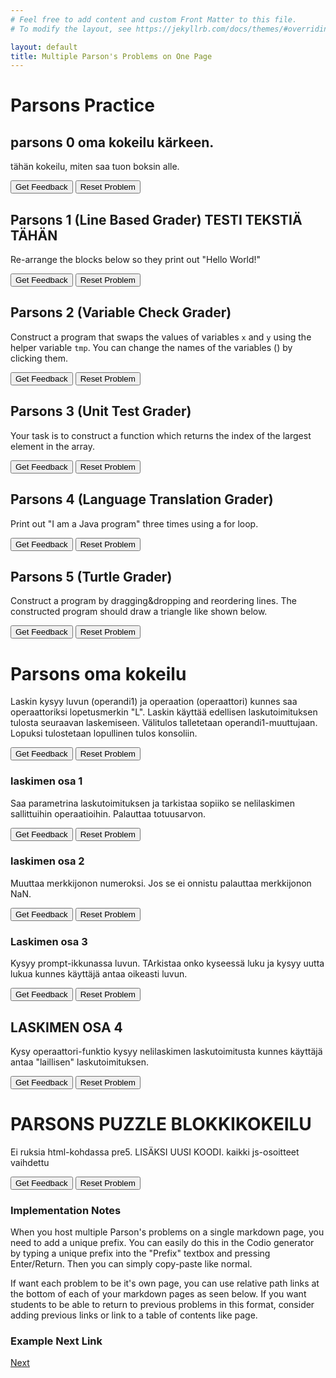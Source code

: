 ```yaml
---
# Feel free to add content and custom Front Matter to this file.
# To modify the layout, see https://jekyllrb.com/docs/themes/#overriding-theme-defaults

layout: default
title: Multiple Parson's Problems on One Page
---
```

# Parsons Practice
## parsons 0 oma kokeilu kärkeen. 
tähän kokeilu, miten saa tuon boksin alle. 
<div id="pre6-sortableTrash" class="sortable-code"></div> 
<div id="pre6-sortable" class="sortable-code"></div> 
<div style="clear:both;"></div> 
<p> 
    <input id="pre6-feedbackLink" value="Get Feedback" type="button" /> 
    <input id="pre6-newInstanceLink" value="Reset Problem" type="button" /> 
</p> 
<script type="text/javascript"> 
(function(){
  var initial = "ensimmäinen rivi \n toinen rivi \n kolmas rivi \n neljäs rivi \n" +
    "viides rivi\n" +
    "kuudes rivi\n" +
    "Distraction #distractor";
  var parsonsPuzzle = new ParsonsWidget({
    "sortableId": "pre6-sortable",
    "max_wrong_lines": 10,
    "grader": ParsonsWidget._graders.LineBasedGrader,
    "exec_limit": 2500,
    "can_indent": true,
    "x_indent": 50,
    "lang": "en",
    "trashId": "pre6-sortableTrash"
  });
  parsonsPuzzle.init(initial);
  console.log("HELLOWORLD");
  console.log(initial);
  parsonsPuzzle.shuffleLines();
  $("#pre6-newInstanceLink").click(function(event){ 
      event.preventDefault(); 
      console.log("NEWinstance");
      parsonsPuzzle.shuffleLines(); 
  }); 
  $("#pre6-feedbackLink").click(function(event){ 
      event.preventDefault(); 
      console.log("FEEDBACK");
      parsonsPuzzle.getFeedback(); 
  }); 
})(); 
</script>

## Parsons 1 (Line Based Grader) TESTI TEKSTIÄ TÄHÄN
Re-arrange the blocks below so they print out "Hello World!"

<div id="p1-sortableTrash" class="sortable-code"></div>
<div id="p1-sortable" class="sortable-code"></div>
<div style="clear:both;"></div>
<p>
    <input id="p1-feedbackLink" value="Get Feedback" type="button" />
    <input id="p1-newInstanceLink" value="Reset Problem" type="button" />
</p>
<script type="text/javascript">
(function() {
  var initial = "print(\"Hello\")\n" +
    "print(\" \")\n" +
    "print(\"World\")\n" +
    "print(\"!\")";
  var parsonsPuzzle = new ParsonsWidget({
    "sortableId": "p1-sortable",
    "max_wrong_lines": 10,
    "grader": ParsonsWidget._graders.LineBasedGrader,
    "exec_limit": 2500,
    "can_indent": false,
    "x_indent": 50,
    "lang": "en",
    "trashId": "p1-sortableTrash"
  });
  parsonsPuzzle.init(initial);
  parsonsPuzzle.shuffleLines();
  $("#p1-newInstanceLink").click(function(event){
      event.preventDefault();
      parsonsPuzzle.shuffleLines();
  });
  $("#p1-feedbackLink").click(function(event){
      event.preventDefault();
      parsonsPuzzle.getFeedback();
  });
})();
</script>


## Parsons 2 (Variable Check Grader)
Construct a program that swaps the values of variables <code>x</code> and <code>y</code> using the helper variable <code>tmp</code>. You can change the names of the variables (<span class="jsparson-toggle"></span>) by clicking them.

<div id="p2-sortableTrash" class="sortable-code"></div>
<div id="p2-sortable" class="sortable-code"></div>
<div style="clear:both;"></div>
<p>
    <input id="p2-feedbackLink" value="Get Feedback" type="button" />
    <input id="p2-newInstanceLink" value="Reset Problem" type="button" />
</p>
<script type="text/javascript">
(function(){
  var initial = "$$toggle::x::y::tmp$$ = $$toggle::x::y::tmp$$\n" +
    "$$toggle::x::y::tmp$$ = $$toggle::x::y::tmp$$\n" +
    "$$toggle::x::y::tmp$$ = $$toggle::x::y::tmp$$";
  var parsonsPuzzle = new ParsonsWidget({
    "sortableId": "p2-sortable",
    "max_wrong_lines": 10,
    "grader": ParsonsWidget._graders.VariableCheckGrader,
    "exec_limit": 2500,
    "can_indent": true,
    "x_indent": 50,
    "lang": "en",
    "trashId": "p2-sortableTrash",
    "vartests": [
        {
            "message": "Testing with initial variable values x = 3 and y = 4",
            "initcode": "x = 3\ny = 4",
            "code": "",
            "variables": {}
        },
        {
            "message": "Testing with initial variable values x = 0 and y = 2",
            "initcode": "x = 0\ny = 2",
            "code": "",
            "variables": {}
        }
    ]
  });
  parsonsPuzzle.init(initial);
  parsonsPuzzle.shuffleLines();
  $("#p2-newInstanceLink").click(function(event){
      event.preventDefault();
      parsonsPuzzle.shuffleLines();
  });
  $("#p2-feedbackLink").click(function(event){
      event.preventDefault();
      parsonsPuzzle.getFeedback();
 });
})();
</script>

## Parsons 3 (Unit Test Grader)
Your task is to construct a function which returns the index of the largest element in the array.

<div id="p3-sortableTrash" class="sortable-code"></div>
<div id="p3-sortable" class="sortable-code"></div>
<div style="clear:both;"></div>
<p>
    <input id="p3-feedbackLink" value="Get Feedback" type="button" />
    <input id="p3-newInstanceLink" value="Reset Problem" type="button" />
</p>
<script type="text/javascript">
(function(){
  var initial = "def maxindex(arg):\n" +
    " ans = 0\n" +
    " for i in range(len(arg)):\n" +
    " if arg[i] > arg[ans]:\n" +
    " ans = i\n" +
    " while True:\n" +
    "pass\n" +
    " return ans";
  var parsonsPuzzle = new ParsonsWidget({
    "sortableId": "p3-sortable",
    "max_wrong_lines": 10,
    "grader": ParsonsWidget._graders.UnitTestGrader,
    "exec_limit": 2500,
    "can_indent": true,
    "x_indent": 50,
    "lang": "en",
    "trashId": "p3-sortableTrash",
    "unittests": "import unittestparson\nclass myTests(unittestparson.unittest):\n  def test_0(self):\n    self.assertEqual(,,)\n_test_result = myTests().main()"
  });
  parsonsPuzzle.init(initial);
  parsonsPuzzle.shuffleLines();
  $("#p3-newInstanceLink").click(function(event){
      event.preventDefault();
      parsonsPuzzle.shuffleLines();
  });
  $("#p3-feedbackLink").click(function(event){
      event.preventDefault();
      parsonsPuzzle.getFeedback();
  });
})();
</script>

## Parsons 4 (Language Translation Grader)
Print out "I am a Java program" three times using a for loop.

<div id="p4-sortableTrash" class="sortable-code"></div>
<div id="p4-sortable" class="sortable-code"></div>
<div style="clear:both;"></div>
<p>
    <input id="p4-feedbackLink" value="Get Feedback" type="button" />
    <input id="p4-newInstanceLink" value="Reset Problem" type="button" />
</p>
<script type="text/javascript">
(function(){
  var initial = "for (int i=0;i<3;i++) {\n" +
    "System.out.print(\\\"I \\\");\n" +
    "System.out.print(\\\"am \\\");\n" +
    "System.out.print(\\\"a Java program \\\");\n" +
    "}";
  var parsonsPuzzle = new ParsonsWidget({
    "sortableId": "p4-sortable",
    "max_wrong_lines": 1,
    "grader": ParsonsWidget._graders.LanguageTranslationGrader,
    "exec_limit": 2500,
    "can_indent": true,
    "x_indent": 50,
    "lang": "en",
    "executable_code": "for x in range(3):\n    output += 'I '\n    output += 'am '\n    output += 'a Java program '\npass",
    "programmingLang": "java",
    "vartests": [
        {
            "message": "Testing...",
            "initcode": "output = ''",
            "code": "",
            "variables": {
                "output": "I am a Java program I am a Java program I am a Java program "
            }
        }
    ]
  });
  parsonsPuzzle.init(initial);
  parsonsPuzzle.shuffleLines();
  $("#p4-newInstanceLink").click(function(event){
      event.preventDefault();
      parsonsPuzzle.shuffleLines();
  });
  $("#p4-feedbackLink").click(function(event){
      event.preventDefault();
      parsonsPuzzle.getFeedback();
   });
})();
</script>


## Parsons 5 (Turtle Grader)
Construct a program by dragging&amp;dropping and reordering lines. The constructed program should draw a triangle like shown below.

<div id="p5-sortableTrash" class="sortable-code"></div>
<div id="p5-sortable" class="sortable-code"></div>
<div style="clear:both;"></div>
<p>
    <input id="p5-feedbackLink" value="Get Feedback" type="button" />
    <input id="p5-newInstanceLink" value="Reset Problem" type="button" />
</p>
<script type="text/javascript">
(function(){
  var initial = "REPEAT 3 TIMES\n" +
    "  forward(100)\n" +
    "  left(120)\n" +
    "ENDREPEAT";
  var parsonsPuzzle = new ParsonsWidget({
    "sortableId": "p5-sortable",
    "max_wrong_lines": 1,
    "grader": ParsonsWidget._graders.TurtleGrader,
    "exec_limit": 2500,
    "can_indent": true,
    "x_indent": 50,
    "lang": "en",
    "trashId": "p5-sortableTrash",
    "executable_code": "for i in range(0,3):\nmyTurtle.forward(100)\nmyTurtle.left(120)\npass",
    "programmingLang": "pseudo",
    "turtleModelCode": "modelTurtle.forward(100)\nmodelTurtle.left(120)\nmodelTurtle.forward(100)\nmodelTurtle.left(120)\nmodelTurtle.forward(100)\nmodelTurtle.left(120)",
  });
  parsonsPuzzle.init(initial);
  parsonsPuzzle.shuffleLines();
  $("#p5-newInstanceLink").click(function(event){
      event.preventDefault();
      parsonsPuzzle.shuffleLines();
  });
  $("#p5-feedbackLink").click(function(event){
      event.preventDefault();
      parsonsPuzzle.getFeedback();
  });
})();
</script>


# Parsons oma kokeilu
Laskin kysyy luvun (operandi1) ja operaation (operaattori) kunnes saa operaattoriksi lopetusmerkin "L".
Laskin käyttää edellisen laskutoimituksen tulosta seuraavan laskemiseen. Välitulos talletetaan operandi1-muuttujaan. 
Lopuksi tulostetaan lopullinen tulos konsoliin.

<div id="pekka1-sortableTrash" class="sortable-code"></div> 
<div id="pekka1-sortable" class="sortable-code"></div> 
<div style="clear:both;"></div> 
<p> 
    <input id="pekka1-feedbackLink" value="Get Feedback" type="button" /> 
    <input id="pekka1-newInstanceLink" value="Reset Problem" type="button" /> 
</p> 
<script type="text/javascript"> 
(function(){
  var initial = "function laskin(){\n    var operaattori = &quot;&quot;;\n" +
    "    var operandi1 = kysyLuku(&quot;0&quot;,operaattori);\n" +
    "    while (operaattori != &quot;L&quot;) {\n" +
    "        operaattori = kysyOperaattori(operandi1);\n" +
    "        if (operaattori != &quot;L&quot;){\n" +
    "          operandi2 = kysyLuku(operandi1,operaattori);\n" +
    "          operandi1 = laske(operandi1,operaattori,operandi2)\n" +
    "        }\n" +
    "    }\n" +
    "    return operandi1;\n" +
    "}\n" +
    "console.log(laskin());";
  var parsonsPuzzle = new ParsonsWidget({
    "sortableId": "pekka1-sortable",
    "max_wrong_lines": 10,
    "grader": ParsonsWidget._graders.LineBasedGrader,
    "exec_limit": 2500,
    "can_indent": true,
    "x_indent": 50,
    "lang": "en"
  });
  parsonsPuzzle.init(initial);
  parsonsPuzzle.shuffleLines();
  $("#pekka1-newInstanceLink").click(function(event){ 
      event.preventDefault(); 
      parsonsPuzzle.shuffleLines(); 
  }); 
  $("#pekka1-feedbackLink").click(function(event){ 
      event.preventDefault(); 
      parsonsPuzzle.getFeedback(); 
  }); 
})(); 
</script>

### laskimen osa 1
Saa parametrina laskutoimituksen ja tarkistaa sopiiko se nelilaskimen sallittuihin operaatioihin. Palauttaa totuusarvon. 

<div id="pre1-sortableTrash" class="sortable-code"></div> 
<div id="pre1-sortable" class="sortable-code"></div> 
<div style="clear:both;"></div> 
<p> 
    <input id="pre1-feedbackLink" value="Get Feedback" type="button" /> 
    <input id="pre1-newInstanceLink" value="Reset Problem" type="button" /> 
</p> 
<script type="text/javascript"> 
(function(){
  var initial = "function tarkastaLaskutoimitus(operaattori){\n" +
    "    var operators = [&quot;+&quot;, &quot;-&quot;, &quot;*&quot;, &quot;/&quot;,&quot;L&quot;];\n" +
    "    var isValid = operators.includes(operaattori);\n" +
    "    return isValid\n" +
    "}";
  var parsonsPuzzle = new ParsonsWidget({
    "sortableId": "pre1-sortable",
    "max_wrong_lines": 10,
    "grader": ParsonsWidget._graders.LineBasedGrader,
    "exec_limit": 2500,
    "can_indent": true,
    "x_indent": 50,
    "lang": "en"
  });
  parsonsPuzzle.init(initial);
  parsonsPuzzle.shuffleLines();
  $("#pre1-newInstanceLink").click(function(event){ 
      event.preventDefault(); 
      parsonsPuzzle.shuffleLines(); 
  }); 
  $("#pre1-feedbackLink").click(function(event){ 
      event.preventDefault(); 
      parsonsPuzzle.getFeedback(); 
  }); 
})(); 
</script>

### laskimen osa 2
Muuttaa merkkijonon numeroksi. Jos se ei onnistu palauttaa merkkijonon NaN. 
<div id="pre2-sortableTrash" class="sortable-code"></div> 
<div id="pre2-sortable" class="sortable-code"></div> 
<div style="clear:both;"></div> 
<p> 
    <input id="pre2-feedbackLink" value="Get Feedback" type="button" /> 
    <input id="pre2-newInstanceLink" value="Reset Problem" type="button" /> 
</p> 
<script type="text/javascript"> 
(function(){
  var initial = "function konvertoiNumeroksi(luku){\n" +
    "    var result = NaN;\n" +
    "    if(isNaN(luku)){\n" +
    "        result = NaN;\n" +
    "    } else {\n" +
    "        result = parseInt(luku);\n" +
    "    }\n" +
    "    return result\n" +
    "}";
  var parsonsPuzzle = new ParsonsWidget({
    "sortableId": "pre2-sortable",
    "max_wrong_lines": 10,
    "grader": ParsonsWidget._graders.LineBasedGrader,
    "exec_limit": 2500,
    "can_indent": true,
    "x_indent": 50,
    "lang": "en"
  });
  parsonsPuzzle.init(initial);
  parsonsPuzzle.shuffleLines();
  $("#pre2-newInstanceLink").click(function(event){ 
      event.preventDefault(); 
      parsonsPuzzle.shuffleLines(); 
  }); 
  $("#pre2-feedbackLink").click(function(event){ 
      event.preventDefault(); 
      parsonsPuzzle.getFeedback(); 
  }); 
})(); 
</script>

### Laskimen osa 3
Kysyy prompt-ikkunassa luvun. TArkistaa onko kyseessä luku ja kysyy uutta lukua kunnes käyttäjä antaa oikeasti luvun. 
<div id="pre3-sortableTrash" class="sortable-code"></div> 
<div id="pre3-sortable" class="sortable-code"></div> 
<div style="clear:both;"></div> 
<p> 
    <input id="pre3-feedbackLink" value="Get Feedback" type="button" /> 
    <input id="pre3-newInstanceLink" value="Reset Problem" type="button" /> 
</p> 
<script type="text/javascript"> 
(function(){
  var initial = "function kysyLuku(valitulos,operaattori){\n" +
    "   var luku = prompt(&quot;anna luku &quot;+valitulos+operaattori);\n" +
    "   var tulos = konvertoiNumeroksi(luku);\n" +
    "   while(isNaN(tulos))\n" +
    "   {\n" +
    "       luku = prompt(&quot;Ei ollut luku, anna luku &quot;+valitulos+operaattori);\n" +
    "       tulos = konvertoiNumeroksi(luku);\n" +
    "   }\n" +
    "   return tulos;\n" +
    "}";
  var parsonsPuzzle = new ParsonsWidget({
    "sortableId": "pre3-sortable",
    "max_wrong_lines": 10,
    "grader": ParsonsWidget._graders.LineBasedGrader,
    "exec_limit": 2500,
    "can_indent": true,
    "x_indent": 50,
    "lang": "en"
  });
  parsonsPuzzle.init(initial);
  parsonsPuzzle.shuffleLines();
  $("#pre3-newInstanceLink").click(function(event){ 
      event.preventDefault(); 
      parsonsPuzzle.shuffleLines(); 
  }); 
  $("#pre3-feedbackLink").click(function(event){ 
      event.preventDefault(); 
      parsonsPuzzle.getFeedback(); 
  }); 
})(); 
</script>

## LASKIMEN OSA 4
Kysy operaattori-funktio kysyy nelilaskimen laskutoimitusta kunnes käyttäjä antaa "laillisen" laskutoimituksen. 

<div id="pre4-sortableTrash" class="sortable-code"></div> 
<div id="pre4-sortable" class="sortable-code"></div> 
<div style="clear:both;"></div> 
<p> 
    <input id="pre4-feedbackLink" value="Get Feedback" type="button" /> 
    <input id="pre4-newInstanceLink" value="Reset Problem" type="button" /> 
</p> 
<script type="text/javascript"> 
(function(){
  var initial = "function kysyOperaattori(operandi){\n" +
    "   var operaattori = prompt(&quot;anna laskutoimitus &quot;+operandi);\n" +
    "   var validi = tarkastaLaskutoimitus(operaattori);\n" +
    "   while(!validi){\n" +
    "     operaattori = prompt(&quot;Virheellinen syöte, anna laskutoimitus &bsol;n &quot;+operandi);\n" +
    "     validi = tarkastaLaskutoimitus(operaattori);\n" +
    "   }\n" +
    "   return operaattori\n" +
    "}";
  var parsonsPuzzle = new ParsonsWidget({
    "sortableId": "pre4-sortable",
    "max_wrong_lines": 10,
    "grader": ParsonsWidget._graders.LineBasedGrader,
    "exec_limit": 2500,
    "can_indent": true,
    "x_indent": 50,
    "lang": "en"
  });
  parsonsPuzzle.init(initial);
  parsonsPuzzle.shuffleLines();
  $("#pre4-newInstanceLink").click(function(event){ 
      event.preventDefault(); 
      parsonsPuzzle.shuffleLines(); 
  }); 
  $("#pre4-feedbackLink").click(function(event){ 
      event.preventDefault(); 
      parsonsPuzzle.getFeedback(); 
  }); 
})(); 
</script>

# PARSONS PUZZLE BLOKKIKOKEILU
Ei ruksia html-kohdassa pre5. LISÄKSI UUSI KOODI. kaikki js-osoitteet vaihdettu
<div id="pre5-sortableTrash" class="sortable-code"></div> 
<div id="pre5-sortable" class="sortable-code"></div> 
<div style="clear:both;"></div> 
<p> 
    <input id="pre5-feedbackLink" value="Get Feedback" type="button" /> 
    <input id="pre5-newInstanceLink" value="Reset Problem" type="button" /> 
</p> 
<script type="text/javascript"> 
(function(){
  var initial = "var aika = new Date();\nvar paiva = aika.getDate();\n" +
    "document.write(&quot;Nyt on &quot; + paiva + &quot;.&quot; + kuukausi + &quot;.&quot; + vuosi + &quot; ja kello on &quot; + tunnit + &quot;:&quot; + minuutit + &quot;:&quot; + sekunnit + &quot;.&quot;);";
  var parsonsPuzzle = new ParsonsWidget({
    "sortableId": "pre5-sortable",
    "max_wrong_lines": 10,
    "grader": ParsonsWidget._graders.LineBasedGrader,
    "exec_limit": 2500,
    "can_indent": true,
    "x_indent": 50,
    "lang": "en"
  });
  parsonsPuzzle.init(initial);
  parsonsPuzzle.shuffleLines();
  $("#pre5-newInstanceLink").click(function(event){ 
      event.preventDefault(); 
      parsonsPuzzle.shuffleLines(); 
  }); 
  $("#pre5-feedbackLink").click(function(event){ 
      event.preventDefault(); 
      parsonsPuzzle.getFeedback(); 
  }); 
})(); 
</script>

### Implementation Notes

When you host multiple Parson's problems on a single markdown page, you need to add a unique prefix. You can easily do this in the Codio generator by typing a unique prefix into the "Prefix" textbox and pressing Enter/Return. Then you can simply copy-paste like normal.

If want each problem to be it's own page, you can use relative path links at the bottom of each of your markdown pages as seen below. If you want students to be able to return to previous problems in this format, consider adding previous links or link to a table of contents like page.

### Example Next Link
[Next](./parsons/example1.html)
